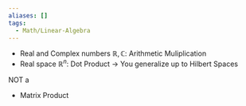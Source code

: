 ```yaml
---
aliases: []
tags:
  - Math/Linear-Algebra
---
```

- Real and Complex numbers $\mathbb{R},\mathbb{C}$: Arithmetic Muliplication
- Real space $\mathbb{R}^n$: Dot Product
→ You generalize up to Hilbert Spaces

NOT a
- Matrix Product
